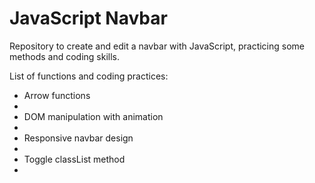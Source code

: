 # JavaScript Navbar
Repository to create and edit a navbar with JavaScript, practicing some methods and coding skills.

List of functions and coding practices:
<ul><li>Arrow functions<li>
  <li>DOM manipulation with animation<li>
  <li>Responsive navbar design<li>
  <li>Toggle classList method<li>
